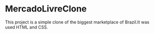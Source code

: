 # MercadoLivreClone
This project is a simple clone of the biggest marketplace of Brazil.It was used HTML and CSS.
